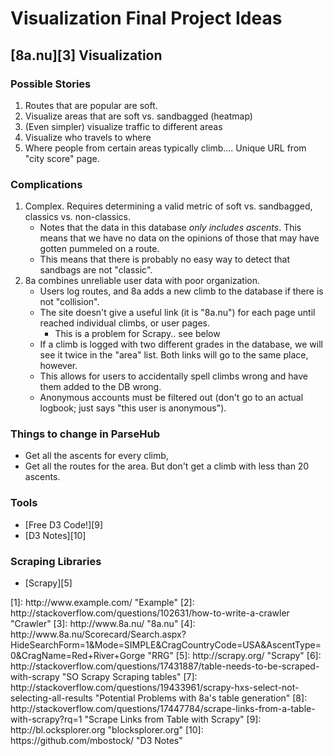 <!DOCTYPE html>
<html>
<head>
        <title>Viz Final Project Ideas</title>
        <link rel="stylesheet" type="tex`t/css" href="style.css">
</head>
<body>

# Visualization Final Project Ideas

## [8a.nu][3] Visualization

### Possible Stories
1.	Routes that are popular are soft.
2.  Visualize areas that are soft vs. sandbagged (heatmap)
3.  (Even simpler) visualize traffic to different areas
4.  Visualize who travels to where
5.  Where people from certain areas typically climb.... Unique URL from "city score" page.

### Complications
1.	Complex. Requires determining a valid metric of soft vs. sandbagged, classics vs. non-classics.
    - Notes that the data in this database _only includes ascents_. This means that we have no data on the opinions of those that may have gotten pummeled on a route. 
    - This means that there is probably no easy way to detect that sandbags are not "classic".
2.  8a combines unreliable user data with poor organization.
    -   Users log routes, and 8a adds a new climb to the database if there is not "collision".
    -   The site doesn't give a useful link (it is "8a.nu") for each page until reached individual climbs, or user pages.
        - This is a problem for Scrapy.. see below
    -   If a climb is logged with two different grades in the database, we will see it twice in the "area" list. Both links will go to the same place, however.
    -   This allows for users to accidentally spell climbs wrong and have them added to the DB wrong.
    -   Anonymous accounts must be filtered out (don't go to an actual logbook; just says "this user is anonymous").


### Things to change in ParseHub
-   Get all the ascents for every climb, 
-   Get all the routes for the area. But don't get a climb with less than 20 ascents. 

### Tools
- [Free D3 Code!][9]
- [D3 Notes][10]

### Scraping Libraries
-   [Scrapy][5]
</body>
</html>
[1]: http://www.example.com/ "Example"
[2]: http://stackoverflow.com/questions/102631/how-to-write-a-crawler "Crawler"
[3]: http://www.8a.nu/ "8a.nu"
[4]: http://www.8a.nu/Scorecard/Search.aspx?HideSearchForm=1&Mode=SIMPLE&CragCountryCode=USA&AscentType=0&CragName=Red+River+Gorge "RRG"
[5]: http://scrapy.org/ "Scrapy"
[6]: http://stackoverflow.com/questions/17431887/table-needs-to-be-scraped-with-scrapy "SO Scrapy Scraping tables"
[7]: http://stackoverflow.com/questions/19433961/scrapy-hxs-select-not-selecting-all-results "Potential Problems with 8a's table generation"
[8]: http://stackoverflow.com/questions/17447784/scrape-links-from-a-table-with-scrapy?rq=1 "Scrape Links from Table with Scrapy"
[9]: http://bl.ocksplorer.org "blocksplorer.org"
[10]: https://github.com/mbostock/ "D3 Notes"

